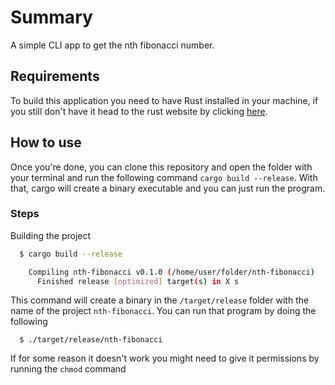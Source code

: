 # Summary

A simple CLI app to get the nth fibonacci number.

## Requirements

To build this application you need to have Rust installed in your machine, if you still don't have it head to the rust website by clicking [here](https://www.rust-lang.org/learn/get-started).

## How to use

Once you're done, you can clone this repository and open the folder with your terminal and run the following command `cargo build --release`. With that, cargo will create a binary executable and you can just run the program.

### Steps

Building the project

```bash
  $ cargo build --release

    Compiling nth-fibonacci v0.1.0 (/home/user/folder/nth-fibonacci)
      Finished release [optimized] target(s) in X s
```

This command will create a binary in the `/target/release` folder with the name of the project `nth-fibonacci`. You can run that program by doing the following

```base
  $ ./target/release/nth-fibonacci
```

If for some reason it doesn't work you might need to give it permissions by running the `chmod` command
